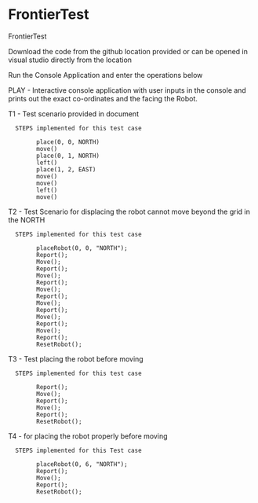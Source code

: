 # FrontierTest
FrontierTest

Download the code from the github location provided or can be opened in visual studio directly from the location

Run the Console Application and enter the operations below

PLAY - Interactive console application with user inputs in the console and prints out the exact co-ordinates and the facing the Robot.

T1 - Test scenario provided in document

      STEPS implemented for this test case
      
            place(0, 0, NORTH)
            move()
            place(0, 1, NORTH)
            left()
            place(1, 2, EAST)
            move()
            move()
            left()
            move()

T2 - Test Scenario for displacing the robot cannot move beyond the grid in the NORTH

      STEPS implemented for this test case
      
            placeRobot(0, 0, "NORTH");
            Report();
            Move();
            Report();
            Move();
            Report();
            Move();
            Report();
            Move();
            Report();
            Move();
            Report();
            Move();
            Report();
            ResetRobot();


T3 - Test placing the robot before moving

      STEPS implemented for this test case
      
            Report();
            Move();
            Report();
            Move();
            Report();
            ResetRobot();

T4 - for placing the robot properly before moving

      STEPS implemented for this Test case
      
            placeRobot(0, 6, "NORTH");
            Report();
            Move();
            Report();
            ResetRobot();

